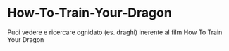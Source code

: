 # How-To-Train-Your-Dragon
Puoi vedere e ricercare ognidato (es. draghi) inerente al film How To Train Your Dragon
